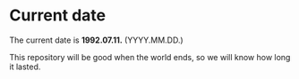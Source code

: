 # Current date

The current date is **1992.07.11.** (YYYY.MM.DD.)

This repository will be good when the world ends, so we will know how long it lasted.